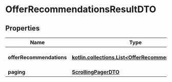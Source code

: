 
# OfferRecommendationsResultDTO

## Properties
| Name | Type | Description | Notes |
| ------------ | ------------- | ------------- | ------------- |
| **offerRecommendations** | [**kotlin.collections.List&lt;OfferRecommendationDTO&gt;**](OfferRecommendationDTO.md) | Страница списка товаров. |  |
| **paging** | [**ScrollingPagerDTO**](ScrollingPagerDTO.md) |  |  [optional] |



